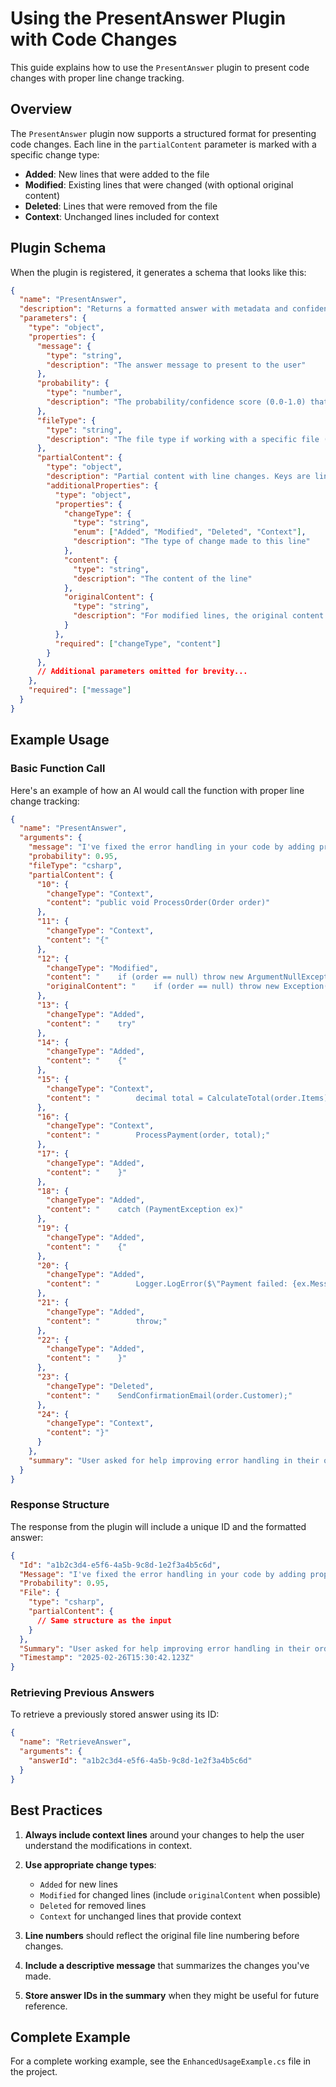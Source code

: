 ﻿# Using the PresentAnswer Plugin with Code Changes

This guide explains how to use the `PresentAnswer` plugin to present code changes with proper line change tracking.

## Overview

The `PresentAnswer` plugin now supports a structured format for presenting code changes. Each line in the `partialContent` parameter is marked with a specific change type:

- **Added**: New lines that were added to the file
- **Modified**: Existing lines that were changed (with optional original content)
- **Deleted**: Lines that were removed from the file
- **Context**: Unchanged lines included for context

## Plugin Schema

When the plugin is registered, it generates a schema that looks like this:

```json
{
  "name": "PresentAnswer",
  "description": "Returns a formatted answer with metadata and confidence score",
  "parameters": {
    "type": "object",
    "properties": {
      "message": {
        "type": "string",
        "description": "The answer message to present to the user"
      },
      "probability": {
        "type": "number",
        "description": "The probability/confidence score (0.0-1.0) that the answer is correct"
      },
      "fileType": {
        "type": "string",
        "description": "The file type if working with a specific file (e.g., 'csharp', 'python', 'json')"
      },
      "partialContent": {
        "type": "object",
        "description": "Partial content with line changes. Keys are line numbers, values describe what changed for each line.",
        "additionalProperties": {
          "type": "object",
          "properties": {
            "changeType": {
              "type": "string",
              "enum": ["Added", "Modified", "Deleted", "Context"],
              "description": "The type of change made to this line"
            },
            "content": {
              "type": "string",
              "description": "The content of the line"
            },
            "originalContent": {
              "type": "string",
              "description": "For modified lines, the original content before changes"
            }
          },
          "required": ["changeType", "content"]
        }
      },
      // Additional parameters omitted for brevity...
    },
    "required": ["message"]
  }
}
```

## Example Usage

### Basic Function Call

Here's an example of how an AI would call the function with proper line change tracking:

```json
{
  "name": "PresentAnswer",
  "arguments": {
    "message": "I've fixed the error handling in your code by adding proper null checks and try/catch blocks.",
    "probability": 0.95,
    "fileType": "csharp",
    "partialContent": {
      "10": {
        "changeType": "Context",
        "content": "public void ProcessOrder(Order order)"
      },
      "11": {
        "changeType": "Context",
        "content": "{"
      },
      "12": {
        "changeType": "Modified",
        "content": "    if (order == null) throw new ArgumentNullException(nameof(order));",
        "originalContent": "    if (order == null) throw new Exception(\"Order is null\");"
      },
      "13": {
        "changeType": "Added",
        "content": "    try"
      },
      "14": {
        "changeType": "Added",
        "content": "    {"
      },
      "15": {
        "changeType": "Context",
        "content": "        decimal total = CalculateTotal(order.Items);"
      },
      "16": {
        "changeType": "Context",
        "content": "        ProcessPayment(order, total);"
      },
      "17": {
        "changeType": "Added",
        "content": "    }"
      },
      "18": {
        "changeType": "Added",
        "content": "    catch (PaymentException ex)"
      },
      "19": {
        "changeType": "Added",
        "content": "    {"
      },
      "20": {
        "changeType": "Added",
        "content": "        Logger.LogError($\"Payment failed: {ex.Message}\");"
      },
      "21": {
        "changeType": "Added",
        "content": "        throw;"
      },
      "22": {
        "changeType": "Added",
        "content": "    }"
      },
      "23": {
        "changeType": "Deleted",
        "content": "    SendConfirmationEmail(order.Customer);"
      },
      "24": {
        "changeType": "Context", 
        "content": "}"
      }
    },
    "summary": "User asked for help improving error handling in their order processing method."
  }
}
```

### Response Structure

The response from the plugin will include a unique ID and the formatted answer:

```json
{
  "Id": "a1b2c3d4-e5f6-4a5b-9c8d-1e2f3a4b5c6d",
  "Message": "I've fixed the error handling in your code by adding proper null checks and try/catch blocks.",
  "Probability": 0.95,
  "File": {
    "type": "csharp",
    "partialContent": {
      // Same structure as the input
    }
  },
  "Summary": "User asked for help improving error handling in their order processing method.",
  "Timestamp": "2025-02-26T15:30:42.123Z"
}
```

### Retrieving Previous Answers

To retrieve a previously stored answer using its ID:

```json
{
  "name": "RetrieveAnswer",
  "arguments": {
    "answerId": "a1b2c3d4-e5f6-4a5b-9c8d-1e2f3a4b5c6d"
  }
}
```

## Best Practices

1. **Always include context lines** around your changes to help the user understand the modifications in context.

2. **Use appropriate change types**:
   - `Added` for new lines
   - `Modified` for changed lines (include `originalContent` when possible)
   - `Deleted` for removed lines
   - `Context` for unchanged lines that provide context

3. **Line numbers** should reflect the original file line numbering before changes.

4. **Include a descriptive message** that summarizes the changes you've made.

5. **Store answer IDs in the summary** when they might be useful for future reference.

## Complete Example

For a complete working example, see the `EnhancedUsageExample.cs` file in the project.
